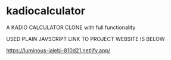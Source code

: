 # kadiocalculator
A KADIO CALCULATOR CLONE
with full functionality 

USED PLAIN JAVSCRIPT
LINK TO PROJECT WEBSITE IS BELOW

https://luminous-jalebi-810d21.netlify.app/
